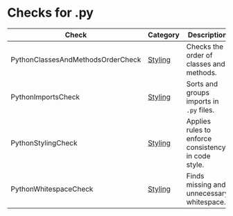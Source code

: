 # Checks for .py

Check | Category | Description
----- | -------- | -----------
PythonClassesAndMethodsOrderCheck | [Styling](styling_checks.markdown#styling-checks) | Checks the order of classes and methods. |
PythonImportsCheck | [Styling](styling_checks.markdown#styling-checks) | Sorts and groups imports in `.py` files. |
PythonStylingCheck | [Styling](styling_checks.markdown#styling-checks) | Applies rules to enforce consistency in code style. |
PythonWhitespaceCheck | [Styling](styling_checks.markdown#styling-checks) | Finds missing and unnecessary whitespace. |